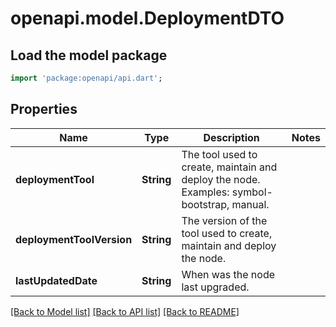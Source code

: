 # openapi.model.DeploymentDTO

## Load the model package
```dart
import 'package:openapi/api.dart';
```

## Properties
Name | Type | Description | Notes
------------ | ------------- | ------------- | -------------
**deploymentTool** | **String** | The tool used to create, maintain and deploy the node. Examples: symbol-bootstrap, manual. | 
**deploymentToolVersion** | **String** | The version of the tool used to create, maintain and deploy the node. | 
**lastUpdatedDate** | **String** | When was the node last upgraded. | 

[[Back to Model list]](../README.md#documentation-for-models) [[Back to API list]](../README.md#documentation-for-api-endpoints) [[Back to README]](../README.md)


